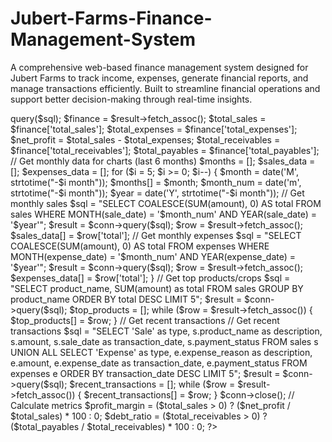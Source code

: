 # Jubert-Farms-Finance-Management-System
A comprehensive web-based finance management system designed for Jubert Farms to track income, expenses, generate financial reports, and manage transactions efficiently. Built to streamline financial operations and support better decision-making through real-time insights.



<?php

error_reporting(E_ALL);
ini_set('display_errors', 1);
session_start();
if (!isset($_SESSION['user_id']) || $_SESSION['role'] !== 'Admin') {
    header("Location: ../views/login.php");
    exit();
}

include '../config/db.php';

// Get financial summary data
$sql = "
    SELECT 
        (SELECT COALESCE(SUM(amount), 0) FROM sales WHERE payment_status = 'Paid') AS total_sales,
        (SELECT COALESCE(SUM(amount), 0) FROM expenses WHERE payment_status = 'Paid') AS total_expenses,
        (SELECT COALESCE(SUM(amount), 0) FROM sales WHERE payment_status = 'Not Paid') AS total_receivables,
        (SELECT COALESCE(SUM(amount), 0) FROM expenses WHERE payment_status = 'Not Paid') AS total_payables
";
$result = $conn->query($sql);
$finance = $result->fetch_assoc();

$total_sales = $finance['total_sales'];
$total_expenses = $finance['total_expenses'];
$net_profit = $total_sales - $total_expenses;
$total_receivables = $finance['total_receivables'];
$total_payables = $finance['total_payables'];

// Get monthly data for charts (last 6 months)
$months = [];
$sales_data = [];
$expenses_data = [];

for ($i = 5; $i >= 0; $i--) {
    $month = date('M', strtotime("-$i month"));
    $months[] = $month;
    
    $month_num = date('m', strtotime("-$i month"));
    $year = date('Y', strtotime("-$i month"));
    
    // Get monthly sales
    $sql = "SELECT COALESCE(SUM(amount), 0) AS total 
            FROM sales 
            WHERE MONTH(sale_date) = '$month_num' 
            AND YEAR(sale_date) = '$year'";
    $result = $conn->query($sql);
    $row = $result->fetch_assoc();
    $sales_data[] = $row['total'];
    
    // Get monthly expenses
    $sql = "SELECT COALESCE(SUM(amount), 0) AS total 
            FROM expenses 
            WHERE MONTH(expense_date) = '$month_num' 
            AND YEAR(expense_date) = '$year'";
    $result = $conn->query($sql);
    $row = $result->fetch_assoc();
    $expenses_data[] = $row['total'];
}

// Get top products/crops
$sql = "SELECT product_name, SUM(amount) as total 
        FROM sales 
        GROUP BY product_name 
        ORDER BY total DESC 
        LIMIT 5";
$result = $conn->query($sql);
$top_products = [];
while ($row = $result->fetch_assoc()) {
    $top_products[] = $row;
}

// Get recent transactions
// Get recent transactions
$sql = "SELECT 'Sale' as type, s.product_name as description, s.amount, s.sale_date as transaction_date, s.payment_status
        FROM sales s
        UNION ALL
        SELECT 'Expense' as type, e.expense_reason as description, e.amount, e.expense_date as transaction_date, e.payment_status
        FROM expenses e
        ORDER BY transaction_date DESC
        LIMIT 5";
$result = $conn->query($sql);
$recent_transactions = [];
while ($row = $result->fetch_assoc()) {
    $recent_transactions[] = $row;
}

$conn->close();

// Calculate metrics
$profit_margin = ($total_sales > 0) ? ($net_profit / $total_sales) * 100 : 0;
$debt_ratio = ($total_receivables > 0) ? ($total_payables / $total_receivables) * 100 : 0;
?>

<!DOCTYPE html>
<html lang="en">
<head>
    <meta charset="UTF-8">
    <meta name="viewport" content="width=device-width, initial-scale=1.0">
    <title>Farm Finance Dashboard</title>
    <link href="https://cdn.jsdelivr.net/npm/bootstrap@5.3.0/dist/css/bootstrap.min.css" rel="stylesheet">
    <link rel="stylesheet" href="https://cdnjs.cloudflare.com/ajax/libs/font-awesome/6.0.0/css/all.min.css">
    <script src="https://cdn.jsdelivr.net/npm/chart.js"></script>
    <style>
        :root {
        --primary-color: #2c6e49;
        --secondary-color: #4c956c;
        --accent-color: #fefee3;
        --light-color: #f0f3f5;
        --dark-color: #1a3a1a;
    }
    
    .navbar {
        background: linear-gradient(135deg, var(--primary-color), var(--secondary-color)) !important;
        box-shadow: 0 4px 12px rgba(0,0,0,0.1);
        padding: 0.8rem 1.5rem;
    }
    
    .navbar-brand {
        font-weight: 700;
        font-size: 1.4rem;
        display: flex;
        align-items: center;
    }
    
    .navbar-brand i {
        margin-right: 10px;
        font-size: 1.8rem;
    }
    
    .footer {
        background-color: var(--light-color);
        padding: 1.5rem;
        margin-top: 2rem;
        text-align: center;
        font-size: 0.9rem;
    }

    /* Logo container styles */
    .logo-container-nav {
        width: 40px;
        height: 40px;
        border-radius: 50%;
        background-color: black;
        display: flex;
        justify-content: center;
        align-items: center;
        overflow: hidden;
    }
    
    .logo-nav {
        width: 100%;
        height: auto;
    }
    
    .logo-container {
        text-align: center;
        margin: 0 auto 20px;
        width: 150px;
        height: 120px;
        border-radius: 50%;
        background-color: black;
        display: flex;
        justify-content: center;
        align-items: center;
        overflow: hidden;
    }
    
    /* Completely updated dropdown system */
    .custom-dropdown {
        position: relative;
        display: inline-block;
    }
    
    .dropdown-content {
        display: none;
        position: absolute;
        background-color: white;
        min-width: 200px;
        box-shadow: 0px 8px 16px 0px rgba(0,0,0,0.2);
        z-index: 1000;
        border-radius: 4px;
        margin-top: 5px;
        left: 0;
        padding: 5px 0;
    }
    
    .dropdown-content a {
        color: var(--dark-color);
        padding: 10px 16px;
        text-decoration: none;
        display: block;
        text-align: left;
        transition: background-color 0.3s;
        white-space: nowrap;
        font-size: 0.9rem;
    }
    
    .dropdown-content a:hover {
        background-color: var(--light-color);
    }
    
    /* Show class for JavaScript toggle */
    .show {
        display: block;
    }
    
    /* Main nav buttons */
    .nav-btn {
        color: white;
        background-color: transparent;
        border: 1px solid white;
        padding: 0.375rem 0.75rem;
        border-radius: 0.25rem;
        text-decoration: none;
        display: inline-flex;
        align-items: center;
        margin-right: 0.5rem;
        transition: all 0.3s;
        cursor: pointer;
    }
    
    .nav-btn:hover {
        background-color: rgba(255, 255, 255, 0.1);
        color: white;
    }
    
    /* Dropdown nav items */
    .dropdown-content a {
        color: var(--dark-color);
        border: none;
        width: 100%;
        text-align: left;
        padding: 10px 16px;
        margin: 0;
        border-radius: 0;
        display: flex;
        align-items: center;
    }
    
    .dropdown-content a:hover {
        background-color: var(--light-color);
        color: var(--dark-color);
    }
    
    .nav-btn i {
        margin-right: 5px;
    }

    /* Toggle button active style */
    .nav-btn.active {
        background-color: rgba(255, 255, 255, 0.3);
    }
        .dashboard-card {
            border-radius: 12px;
            box-shadow: 0 6px 10px rgba(0,0,0,0.08);
            transition: transform 0.3s ease, box-shadow 0.3s ease;
            border: none;
            margin-bottom: 20px;
            overflow: hidden;
        }
        
        .dashboard-card:hover {
            transform: translateY(-5px);
            box-shadow: 0 12px 20px rgba(0,0,0,0.12);
        }
        
        .card-header {
            font-weight: 600;
            padding: 1rem 1.5rem;
            display: flex;
            align-items: center;
            justify-content: space-between;
        }
        
        .card-header i {
            font-size: 1.5rem;
        }
        
        .card-body {
            padding: 1.5rem;
        }
        
        .metric-value {
            font-size: 2rem;
            font-weight: 700;
            margin-bottom: 0.5rem;
        }
        
        .metric-label {
            font-size: 0.9rem;
            opacity: 0.8;
        }
        
        .chart-container {
            position: relative;
            height: 350px;
            margin-bottom: 20px;
        }
        
        .progress {
            height: 0.8rem;
            border-radius: 0.4rem;
        }
        
        .table-container {
            border-radius: 10px;
            overflow: hidden;
            box-shadow: 0 4px 12px rgba(0,0,0,0.05);
            background-color: white;
        }
        
        .dashboard-table {
            margin-bottom: 0;
        }
        
        .dashboard-table thead {
            background-color: var(--light-color);
        }
        
        .tag {
            border-radius: 20px;
            padding: 4px 10px;
            font-size: 0.8rem;
            font-weight: 500;
        }
        
        .quick-actions {
            display: flex;
            gap: 10px;
            margin-bottom: 20px;
        }
        
        .quick-action-btn {
            flex: 1;
            text-align: center;
            padding: 15px 10px;
            border-radius: 10px;
            background-color: white;
            box-shadow: 0 4px 8px rgba(0,0,0,0.05);
            transition: all 0.3s ease;
            border: none;
            text-decoration: none;
            color: var(--dark-color);
        }
        
        .quick-action-btn:hover {
            background-color: var(--primary-color);
            color: white;
            transform: translateY(-3px);
        }
        
        .quick-action-btn i {
            font-size: 1.5rem;
            display: block;
            margin-bottom: 8px;
        }
        
        .quick-action-btn a {
           text-decoration: none;
        }
        
        .progress-card {
            padding: 1.5rem;
            border-radius: 12px;
            background-color: white;
            box-shadow: 0 4px 12px rgba(0,0,0,0.05);
            margin-bottom: 20px;
        }
        
        .progress-title {
            display: flex;
            justify-content: space-between;
            margin-bottom: 10px;
            font-weight: 500;
        }
        
        .weather-widget {
            background: linear-gradient(135deg, #4DA0B0, #D39D38);
            color: white;
            padding: 1.5rem;
            border-radius: 12px;
            height: 100%;
        }
        
        .sales-card {
            background-color: rgba(44, 110, 73, 0.1);
            border-left: 5px solid var(--primary-color);
        }
        
        .expenses-card {
            background-color: rgba(220, 53, 69, 0.1);
            border-left: 5px solid #dc3545;
        }
        
        .profit-card {
            background-color: rgba(13, 110, 253, 0.1);
            border-left: 5px solid #0d6efd;
        }
        
        .receivables-card {
            background-color: rgba(255, 193, 7, 0.1);
            border-left: 5px solid #ffc107;
        }
        
        .payables-card {
            background-color: rgba(108, 117, 125, 0.1);
            border-left: 5px solid #6c757d;
        }
        
        .footer {
            background-color: var(--light-color);
            padding: 1.5rem;
            margin-top: 2rem;
            text-align: center;
            font-size: 0.9rem;
        }
 /* New styles specifically for the navbar logo container */
 .logo-container-nav {
        width: 40px;
        height: 40px;
        border-radius: 50%;
        background-color: black;
        display: flex;
        justify-content: center;
        align-items: center;
        overflow: hidden;
    }
    
    .logo-nav {
        width: 100%;
        height: auto;
    }
    
    /* Keep your original logo-container for the login/register pages */
    .logo-container {
        text-align: center;
        margin: 0 auto 20px;
        width: 150px;
        height: 120px;
        border-radius: 50%;
        background-color: black;
        display: flex;
        justify-content: center;
        align-items: center;
        overflow: hidden;
    }
    </style>
</head>
<body>
   
<!-- Navbar -->
<nav class="navbar navbar-dark">
    <div class="container-fluid">
        <span class="navbar-brand d-flex align-items-center">
            <div class="logo-container-nav me-2">
                <img src="../assets/logo2.JPG" alt="Farm Logo" class="logo-nav">
            </div>
            Jubert Farms Finance 
        </span>
        
        <!-- Main Navigation Links -->
        <div class="menu-container d-flex flex-wrap">
            <a href="../admin/dashboard.php" class="nav-btn"><i class="fas fa-chart-line"></i> Dashboard</a>

            <!-- Sales Dropdown -->
            <div class="custom-dropdown d-inline-block">
                <button class="nav-btn" onclick="toggleDropdown('salesDropdown')">
                    <i class="fas fa-receipt"></i> Sales <i class="fas fa-caret-down ms-1"></i>
                </button>
                <div id="salesDropdown" class="dropdown-content">
                    <a href="../sales.php"><i class="fas fa-dollar-sign"></i> Sales</a>
                    <a href="../slip.php"><i class="fas fa-file-invoice"></i> Slip</a>
                </div>
            </div>
            
            <!-- Expenses Dropdown -->
            <div class="custom-dropdown d-inline-block">
                <button class="nav-btn" onclick="toggleDropdown('expensesDropdown')">
                    <i class="fas fa-receipt"></i> Expenses <i class="fas fa-caret-down ms-1"></i>
                </button>
                <div id="expensesDropdown" class="dropdown-content">
                    <a href="../expenses.php"><i class="fas fa-list"></i> All Expenses</a>
                    <a href="../expense_categories.php"><i class="fas fa-tags"></i> Categories</a>
                </div>
            </div>
            
            <!-- Assets Dropdown -->
            <div class="custom-dropdown d-inline-block">
                <button class="nav-btn" onclick="toggleDropdown('assetsDropdown')">
                    <i class="fas fa-file-alt"></i> Assets <i class="fas fa-caret-down ms-1"></i>
                </button>
                <div id="assetsDropdown" class="dropdown-content">
                    <a href="../assets.php"><i class="fas fa-clipboard-list"></i> All Assets</a>
                    <a href="../asset_categories.php"><i class="fas fa-tags"></i> Categories</a>
                    <a href="../asset_report.php"><i class="fas fa-chart-pie"></i> Reports</a>
                </div>
            </div>
            
            <!-- Harvest Dropdown -->
            <div class="custom-dropdown d-inline-block">
                <button class="nav-btn" onclick="toggleDropdown('harvestDropdown')">
                    <i class="fas fa-seedling"></i> Harvest <i class="fas fa-caret-down ms-1"></i>
                </button>
                <div id="harvestDropdown" class="dropdown-content">
                    <a href="../harvest_crop.php"><i class="fas fa-seedling"></i> Crop Harvest</a>
                    <a href="../harvest_crop_analysis.php"><i class="fas fa-chart-line"></i> Harvest Analysis</a>
                    <a href="../crop_manag.php"><i class="fas fa-leaf"></i> Crop Management</a>
                    <a href="../harvest_records.php"><i class="fas fa-clipboard-check"></i> Harvest Records</a>
                    <a href="../farm_calendar.php"><i class="fas fa-calendar-alt"></i> Farm Calendar</a>
                    <a href="../task.php"><i class="fas fa-tasks"></i> Tasks</a>
                </div>
            </div>

            <!-- Stakeholders Dropdown -->
            <div class="custom-dropdown d-inline-block">
                <button class="nav-btn" onclick="toggleDropdown('stakeholdersDropdown')">
                    <i class="fas fa-users"></i> Stakeholders <i class="fas fa-caret-down ms-1"></i>
                </button>
                <div id="stakeholdersDropdown" class="dropdown-content">
                    <a href="../clients.php"><i class="fas fa-user-tie"></i> Clients</a>
                    <a href="../user.php"><i class="fas fa-user-shield"></i> Users</a>
                </div>
            </div>

            <!-- Labor Dropdown -->
            <div class="custom-dropdown d-inline-block">
                <button class="nav-btn" onclick="toggleDropdown('laborDropdown')">
                    <i class="fas fa-people-carry"></i> Labor <i class="fas fa-caret-down ms-1"></i>
                </button>
                <div id="laborDropdown" class="dropdown-content">
                    <a href="../labor_management.php"><i class="fas fa-users-cog"></i> Labor Management</a>
                    <a href="../labor_reports.php"><i class="fas fa-file-contract"></i> Labor Reports</a>
                    <a href="../labor_tracking.php"><i class="fas fa-user-clock"></i> Labor Tracking</a>
                </div>
            </div>
            
            <a href="../report.php" class="nav-btn"><i class="fas fa-file-alt"></i> Reports</a>
        </div>
        
        <!-- User Info and Logout -->
        <div>
            <a href="../logout.php" class="btn btn-light btn-sm"><i class="fas fa-sign-out-alt"></i> Logout</a>
        </div>
    </div>
</nav>

<!-- JavaScript for dropdown functionality -->
<script>
// Store the currently open dropdown ID
let currentOpenDropdown = null;

// Function to toggle a specific dropdown
function toggleDropdown(dropdownId) {
    // Close any open dropdown first
    if (currentOpenDropdown && currentOpenDropdown !== dropdownId) {
        document.getElementById(currentOpenDropdown).classList.remove('show');
        document.querySelector(`[onclick="toggleDropdown('${currentOpenDropdown}')"]`).classList.remove('active');
    }
    
    const dropdown = document.getElementById(dropdownId);
    const button = document.querySelector(`[onclick="toggleDropdown('${dropdownId}')"]`);
    
    // Toggle current dropdown
    dropdown.classList.toggle('show');
    button.classList.toggle('active');
    
    // Update currently open dropdown reference
    if (dropdown.classList.contains('show')) {
        currentOpenDropdown = dropdownId;
    } else {
        currentOpenDropdown = null;
    }
}

// Close the dropdown when clicking anywhere else on the page
window.onclick = function(event) {
    if (!event.target.matches('.nav-btn') && !event.target.closest('.dropdown-content')) {
        const dropdowns = document.getElementsByClassName("dropdown-content");
        const buttons = document.querySelectorAll('.nav-btn');
        
        for (let i = 0; i < dropdowns.length; i++) {
            if (dropdowns[i].classList.contains('show')) {
                dropdowns[i].classList.remove('show');
            }
        }
        
        for (let i = 0; i < buttons.length; i++) {
            buttons[i].classList.remove('active');
        }
        
        currentOpenDropdown = null;
    }
}
</script>

    <div class="container-fluid py-4">
        <!-- Date and Quick Stats -->
        <div class="row mb-4">
            <div class="col-md-8">
                <h4><i class="fas fa-tachometer-alt"></i> Dashboard Overview</h4>
                <p class="text-muted">Welcome back! Here's your farm financial summary as of <?php echo date('F d, Y'); ?></p>
            </div>
            <div class="col-md-4 text-end">
                <div class="btn-group" role="group">
                    <button type="button" class="btn btn-outline-secondary"><i class="fas fa-calendar-alt"></i> This Month</button>
                    <button type="button" class="btn btn-outline-secondary"><i class="fas fa-chart-line"></i> Compare</button>
                    <button type="button" class="btn btn-outline-secondary"><i class="fas fa-download"></i> Export</button>
                </div>
            </div>
        </div>
        
        <!-- Quick Action Buttons -->
        <div class="quick-actions">
            <a href="../sales.php" class="quick-action-btn">
                <i class="fas fa-coins"></i>
                Add Sale
            </a>
            <a href="../expenses.php" class="quick-action-btn">
                <i class="fas fa-file-invoice-dollar"></i>
                Add Expense
            </a>
            <a href="../clients.php" class="quick-action-btn">
                <i class="fas fa-chart-pie"></i>
                Reports
            </a>
            <a href="../clients.php" class="quick-action-btn">
            <i class="fas fa-users"></i>
                Clients
            </a>
            <a href="../user.php" class="quick-action-btn">
            <i class="fas fa-user"></i> 
            Users
        </a>
        </div>

        <!-- Financial Summary Cards -->
        <div class="row">
            <div class="col-md-4 col-lg-2-4">
                <div class="dashboard-card sales-card">
                    <div class="card-header bg-transparent border-0">
                        Total Sales
                        <i class="fas fa-coins"></i>
                    </div>
                    <div class="card-body">
                        <div class="metric-value"><?php echo number_format($total_sales, 2); ?> GHS</div>
                        <div class="metric-label">
                            <?php 
                                $prev_month_sales = isset($sales_data[4]) ? $sales_data[4] : 1;
                                $current_month_sales = isset($sales_data[5]) ? $sales_data[5] : 0;
                                $sales_growth = ($prev_month_sales > 0) ? (($current_month_sales - $prev_month_sales) / $prev_month_sales) * 100 : 0;
                                $growth_icon = ($sales_growth >= 0) ? 'fa-arrow-up' : 'fa-arrow-down';
                                $growth_color = ($sales_growth >= 0) ? 'text-success' : 'text-danger';
                            ?>
                            <span class="<?php echo $growth_color; ?>">
                                <i class="fas <?php echo $growth_icon; ?>"></i> 
                                <?php echo abs(number_format($sales_growth, 1)); ?>%
                            </span> from last month
                        </div>
                    </div>
                </div>
            </div>

            <div class="col-md-4 col-lg-2-4">
                <div class="dashboard-card expenses-card">
                    <div class="card-header bg-transparent border-0">
                        Total Expenses
                        <i class="fas fa-file-invoice-dollar"></i>
                    </div>
                    <div class="card-body">
                        <div class="metric-value"><?php echo number_format($total_expenses, 2); ?> GHS</div>
                        <div class="metric-label">
                            <?php 
                                $prev_month_expenses = isset($expenses_data[4]) ? $expenses_data[4] : 1;
                                $current_month_expenses = isset($expenses_data[5]) ? $expenses_data[5] : 0;
                                $expenses_growth = ($prev_month_expenses > 0) ? (($current_month_expenses - $prev_month_expenses) / $prev_month_expenses) * 100 : 0;
                                $growth_icon = ($expenses_growth > 0) ? 'fa-arrow-up' : 'fa-arrow-down';
                                $growth_color = ($expenses_growth > 0) ? 'text-danger' : 'text-success';
                            ?>
                            <span class="<?php echo $growth_color; ?>">
                                <i class="fas <?php echo $growth_icon; ?>"></i> 
                                <?php echo abs(number_format($expenses_growth, 1)); ?>%
                            </span> from last month
                        </div>
                    </div>
                </div>
            </div>

            <div class="col-md-4 col-lg-2-4">
                <div class="dashboard-card profit-card">
                    <div class="card-header bg-transparent border-0">
                        Net Profit
                        <i class="fas fa-hand-holding-usd"></i>
                    </div>
                    <div class="card-body">
                        <div class="metric-value"><?php echo number_format($net_profit, 2); ?> GHS</div>
                        <div class="metric-label">
                            <span class="<?php echo ($profit_margin >= 30) ? 'text-success' : (($profit_margin >= 15) ? 'text-warning' : 'text-danger'); ?>">
                                <?php echo number_format($profit_margin, 1); ?>% profit margin
                            </span>
                        </div>
                    </div>
                </div>
            </div>

            <div class="col-md-6 col-lg-2-4">
                <div class="dashboard-card receivables-card">
                    <div class="card-header bg-transparent border-0">
                        Receivables
                        <i class="fas fa-hand-holding-dollar"></i>
                    </div>
                    <div class="card-body">
                        <div class="metric-value"><?php echo number_format($total_receivables, 2); ?> GHS</div>
                        <div class="metric-label">
                            Clients owe us this amount
                        </div>
                    </div>
                </div>
            </div>

            <div class="col-md-6 col-lg-2-4">
                <div class="dashboard-card payables-card">
                    <div class="card-header bg-transparent border-0">
                        Payables
                        <i class="fas fa-money-bill-wave"></i>
                    </div>
                    <div class="card-body">
                        <div class="metric-value"><?php echo number_format($total_payables, 2); ?> GHS</div>
                        <div class="metric-label">
                            We owe others this amount
                        </div>
                    </div>
                </div>
            </div>
        </div>

        <div class="row">
            <!-- Chart Section -->
            <div class="col-md-8">
                <div class="dashboard-card">
                    <div class="card-header">
                        Financial Performance (Last 6 Months)
                        <div>
                            <button class="btn btn-sm btn-outline-secondary">Monthly</button>
                            <button class="btn btn-sm btn-outline-secondary">Quarterly</button>
                            <button class="btn btn-sm btn-outline-secondary">Yearly</button>
                        </div>
                    </div>
                    <div class="card-body">
                        <div class="chart-container">
                            <canvas id="financialChart"></canvas>
                        </div>
                    </div>
                </div>
                
                <div class="row">
                    <div class="col-md-6">
                        <div class="dashboard-card">
                            <div class="card-header">
                                Top Products/Crops
                                <i class="fas fa-seedling"></i>
                            </div>
                            <div class="card-body p-0">
                                <table class="table dashboard-table mb-0">
                                    <thead>
                                        <tr>
                                            <th>Product</th>
                                            <th class="text-end">Revenue</th>
                                        </tr>
                                    </thead>
                                    <tbody>
                                        <?php foreach ($top_products as $product): ?>
                                        <tr>
                                            <td><?php echo $product['product_name']; ?></td>
                                            <td class="text-end"><?php echo number_format($product['total'], 2); ?> GHS</td>
                                        </tr>
                                        <?php endforeach; ?>
                                    </tbody>
                                </table>
                            </div>
                        </div>
                    </div>
                    <div class="col-md-6">
                        <div class="dashboard-card">
                            <div class="card-header">
                                Recent Transactions
                                <i class="fas fa-history"></i>
                            </div>
                            <div class="card-body p-0">
                                <table class="table dashboard-table mb-0">
                                    <thead>
                                        <tr>
                                            <th>Type</th>
                                            <th>Description</th>
                                            <th class="text-end">Amount</th>
                                        </tr>
                                    </thead>
                                    <tbody>
                                        <?php foreach ($recent_transactions as $tx): ?>
                                        <tr>
                                            <td>
                                                <?php if ($tx['type'] == 'Sale'): ?>
                                                <span class="tag bg-success text-white">Sale</span>
                                                <?php else: ?>
                                                <span class="tag bg-danger text-white">Expense</span>
                                                <?php endif; ?>
                                            </td>
                                            <td><?php echo $tx['description']; ?></td>
                                            <td class="text-end"><?php echo number_format($tx['amount'], 2); ?> GHS</td>
                                        </tr>
                                        <?php endforeach; ?>
                                    </tbody>
                                </table>
                            </div>
                        </div>
                    </div>
                </div>
            </div>
            
            <!-- Side Widgets -->
            <div class="col-md-4">
                <!-- Financial Health Card -->
                <div class="dashboard-card">
                    <div class="card-header">
                        Financial Health
                        <i class="fas fa-heartbeat"></i>
                    </div>
                    <div class="card-body">
                        <div class="progress-card">
                            <div class="progress-title">
                                <span>Profit Margin</span>
                                <span><?php echo number_format($profit_margin, 1); ?>%</span>
                            </div>
                            <div class="progress mb-3">
                                <div class="progress-bar bg-success" role="progressbar" style="width: <?php echo min(100, $profit_margin); ?>%" aria-valuenow="<?php echo $profit_margin; ?>" aria-valuemin="0" aria-valuemax="100"></div>
                            </div>
                            
                            <div class="progress-title">
                                <span>Sales Target</span>
                                <span>65%</span>
                            </div>
                            <div class="progress mb-3">
                                <div class="progress-bar bg-primary" role="progressbar" style="width: 65%" aria-valuenow="65" aria-valuemin="0" aria-valuemax="100"></div>
                            </div>
                            
                            <div class="progress-title">
                                <span>Debt Ratio</span>
                                <span><?php echo number_format($debt_ratio, 1); ?>%</span>
                            </div>
                            <div class="progress">
                                <div class="progress-bar bg-warning" role="progressbar" style="width: <?php echo min(100, $debt_ratio); ?>%" aria-valuenow="<?php echo $debt_ratio; ?>" aria-valuemin="0" aria-valuemax="100"></div>
                            </div>
                        </div>
                    </div>
                </div>
                
                <!-- Weather Widget (Placeholder) -->
                <div class="dashboard-card">
                    <div class="card-header">
                        Weather Forecast
                        <i class="fas fa-cloud-sun"></i>
                    </div>
                    <div class="card-body p-0">
                        <div class="weather-widget">
                            <div class="d-flex justify-content-between">
                                <div>
                                    <h3 class="mb-0">28°C</h3>
                                    <p>Partly Cloudy</p>
                                </div>
                                <div>
                                    <i class="fas fa-cloud-sun fa-3x"></i>
                                </div>
                            </div>
                            <hr>
                            <div class="row text-center">
                                <div class="col">
                                    <div>Thu</div>
                                    <i class="fas fa-sun"></i>
                                    <div>29°C</div>
                                </div>
                                <div class="col">
                                    <div>Fri</div>
                                    <i class="fas fa-cloud-rain"></i>
                                    <div>25°C</div>
                                </div>
                                <div class="col">
                                    <div>Sat</div>
                                    <i class="fas fa-cloud"></i>
                                    <div>26°C</div>
                                </div>
                                <div class="col">
                                    <div>Sun</div>
                                    <i class="fas fa-sun"></i>
                                    <div>30°C</div>
                                </div>
                            </div>
                        </div>
                    </div>
                </div>
                
                <!-- Calendar Reminders -->
                <div class="dashboard-card">
                    <div class="card-header">
                        Upcoming Tasks
                        <i class="fas fa-calendar-check"></i>
                    </div>
                    <div class="card-body p-0">
                        <ul class="list-group list-group-flush">
                            <li class="list-group-item d-flex justify-content-between align-items-center">
                                <div>
                                    <div class="fw-bold">Pay suppliers</div>
                                    <small class="text-muted">April 05, 2025</small>
                                </div>
                                <span class="badge bg-danger rounded-pill">2 days</span>
                            </li>
                            <li class="list-group-item d-flex justify-content-between align-items-center">
                                <div>
                                    <div class="fw-bold">Harvest Maize</div>
                                    <small class="text-muted">April 10, 2025</small>
                                </div>
                                <span class="badge bg-warning rounded-pill">7 days</span>
                            </li>
                            <li class="list-group-item d-flex justify-content-between align-items-center">
                                <div>
                                    <div class="fw-bold">Team Meeting</div>
                                    <small class="text-muted">April 15, 2025</small>
                                </div>
                                <span class="badge bg-info rounded-pill">12 days</span>
                            </li>
                        </ul>
                    </div>
                </div>
            </div>
        </div>
    </div>
    
    <footer class="footer">
        <div class="container">
            <p>Jubert Farms</p>
            <p>Food is Health | Food is Wealth | Food is Life.</p>
            <p>© <?php echo date('Y'); ?> Farm Finance Management System. All rights reserved.</p>
        </div>
    </footer>

    <script src="https://cdn.jsdelivr.net/npm/bootstrap@5.3.0/dist/js/bootstrap.bundle.min.js"></script>
    <script>


        // Financial Chart
        const ctx = document.getElementById('financialChart').getContext('2d');
        
        const months = <?php echo json_encode($months); ?>;
        const salesData = <?php echo json_encode($sales_data); ?>;
        const expensesData = <?php echo json_encode($expenses_data); ?>;
        
        // Calculate profit data
        const profitData = salesData.map((sale, index) => sale - expensesData[index]);
        
        const financialChart = new Chart(ctx, {
            type: 'line',
            data: {
                labels: months,
                datasets: [
                    {
                        label: 'Sales',
                        data: salesData,
                        backgroundColor: 'rgba(44, 110, 73, 0.2)',
                        borderColor: '#2c6e49',
                        borderWidth: 2,
                        tension: 0.4
                    },
                    {
                        label: 'Expenses',
                        data: expensesData,
                        backgroundColor: 'rgba(220, 53, 69, 0.2)',
                        borderColor: '#dc3545',
                        borderWidth: 2,
                        tension: 0.4
                    },
                    {
                        label: 'Profit',
                        data: profitData,
                        backgroundColor: 'rgba(13, 110, 253, 0.2)',
                        borderColor: '#0d6efd',
                        borderWidth: 2,
                        tension: 0.4
                    }
                ]
            },
            options: {
                responsive: true,
                maintainAspectRatio: false,
                plugins: {
                    legend: {
                        position: 'top',
                    },
                    tooltip: {
                        mode: 'index',
                        intersect: false,
                        callbacks: {
                            label: function(context) {
                                let label = context.dataset.label || '';
                                if (label) {
                                    label += ': ';
                                }
                                if (context.parsed.y !== null) {
                                    label += new Intl.NumberFormat('en-GH', { 
                                        style: 'currency', 
                                        currency: 'GHS',
                                        minimumFractionDigits: 2
                                    }).format(context.parsed.y);
                                }
                                return label;
                            }
                        }
                    }
                },
                scales: {
                    y: {
                        beginAtZero: true,
                        ticks: {
                            callback: function(value) {
                                return value.toLocaleString() + ' GHS';
                            }
                        }
                    }
                }
            }
        });

        
    </script>
</body>
</html>
